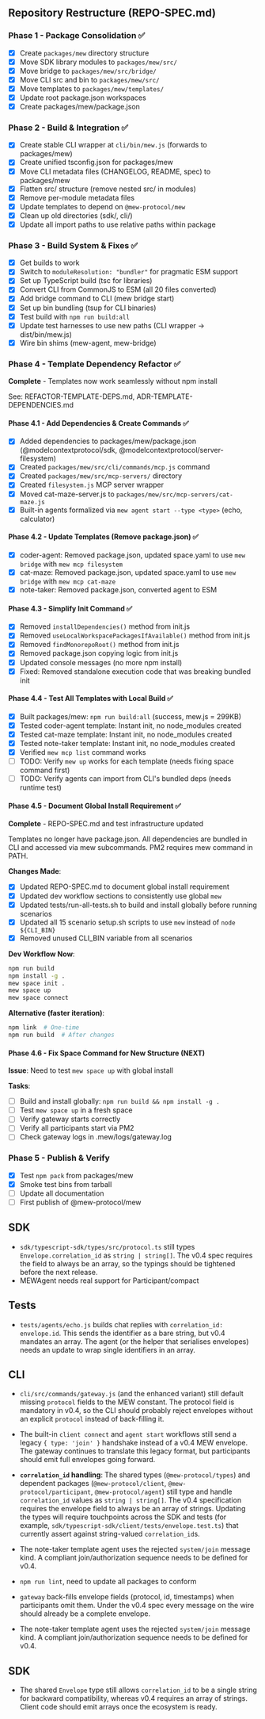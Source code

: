 
## Repository Restructure (REPO-SPEC.md)

### Phase 1 - Package Consolidation ✅
- [x] Create `packages/mew` directory structure
- [x] Move SDK library modules to `packages/mew/src/`
- [x] Move bridge to `packages/mew/src/bridge/`
- [x] Move CLI src and bin to `packages/mew/src/`
- [x] Move templates to `packages/mew/templates/`
- [x] Update root package.json workspaces
- [x] Create packages/mew/package.json

### Phase 2 - Build & Integration ✅
- [x] Create stable CLI wrapper at `cli/bin/mew.js` (forwards to packages/mew)
- [x] Create unified tsconfig.json for packages/mew
- [x] Move CLI metadata files (CHANGELOG, README, spec) to packages/mew
- [x] Flatten src/ structure (remove nested src/ in modules)
- [x] Remove per-module metadata files
- [x] Update templates to depend on `@mew-protocol/mew`
- [x] Clean up old directories (sdk/, cli/)
- [x] Update all import paths to use relative paths within package

### Phase 3 - Build System & Fixes ✅
- [x] Get builds to work
- [x] Switch to `moduleResolution: "bundler"` for pragmatic ESM support
- [x] Set up TypeScript build (tsc for libraries)
- [x] Convert CLI from CommonJS to ESM (all 20 files converted)
- [x] Add bridge command to CLI (mew bridge start)
- [x] Set up bin bundling (tsup for CLI binaries)
- [x] Test build with `npm run build:all`
- [x] Update test harnesses to use new paths (CLI wrapper → dist/bin/mew.js)
- [x] Wire bin shims (mew-agent, mew-bridge)

### Phase 4 - Template Dependency Refactor ✅
**Complete** - Templates now work seamlessly without npm install

See: REFACTOR-TEMPLATE-DEPS.md, ADR-TEMPLATE-DEPENDENCIES.md

#### Phase 4.1 - Add Dependencies & Create Commands ✅
- [x] Added dependencies to packages/mew/package.json (@modelcontextprotocol/sdk, @modelcontextprotocol/server-filesystem)
- [x] Created `packages/mew/src/cli/commands/mcp.js` command
- [x] Created `packages/mew/src/mcp-servers/` directory
- [x] Created `filesystem.js` MCP server wrapper
- [x] Moved cat-maze-server.js to `packages/mew/src/mcp-servers/cat-maze.js`
- [x] Built-in agents formalized via `mew agent start --type <type>` (echo, calculator)

#### Phase 4.2 - Update Templates (Remove package.json) ✅
- [x] coder-agent: Removed package.json, updated space.yaml to use `mew bridge` with `mew mcp filesystem`
- [x] cat-maze: Removed package.json, updated space.yaml to use `mew bridge` with `mew mcp cat-maze`
- [x] note-taker: Removed package.json, converted agent to ESM

#### Phase 4.3 - Simplify Init Command ✅
- [x] Removed `installDependencies()` method from init.js
- [x] Removed `useLocalWorkspacePackagesIfAvailable()` method from init.js
- [x] Removed `findMonorepoRoot()` method from init.js
- [x] Removed package.json copying logic from init.js
- [x] Updated console messages (no more npm install)
- [x] Fixed: Removed standalone execution code that was breaking bundled init

#### Phase 4.4 - Test All Templates with Local Build ✅
- [x] Built packages/mew: `npm run build:all` (success, mew.js = 299KB)
- [x] Tested coder-agent template: Instant init, no node_modules created
- [x] Tested cat-maze template: Instant init, no node_modules created
- [x] Tested note-taker template: Instant init, no node_modules created
- [x] Verified `mew mcp list` command works
- [ ] TODO: Verify `mew up` works for each template (needs fixing space command first)
- [ ] TODO: Verify agents can import from CLI's bundled deps (needs runtime test)

#### Phase 4.5 - Document Global Install Requirement ✅
**Complete** - REPO-SPEC.md and test infrastructure updated

Templates no longer have package.json. All dependencies are bundled in CLI and accessed
via mew subcommands. PM2 requires mew command in PATH.

**Changes Made**:
- [x] Updated REPO-SPEC.md to document global install requirement
- [x] Updated dev workflow sections to consistently use global `mew`
- [x] Updated tests/run-all-tests.sh to build and install globally before running scenarios
- [x] Updated all 15 scenario setup.sh scripts to use `mew` instead of `node ${CLI_BIN}`
- [x] Removed unused CLI_BIN variable from all scenarios

**Dev Workflow Now**:
```bash
npm run build
npm install -g .
mew space init .
mew space up
mew space connect
```

**Alternative (faster iteration)**:
```bash
npm link  # One-time
npm run build  # After changes
```

#### Phase 4.6 - Fix Space Command for New Structure (NEXT)
**Issue**: Need to test `mew space up` with global install

**Tasks**:
- [ ] Build and install globally: `npm run build && npm install -g .`
- [ ] Test `mew space up` in a fresh space
- [ ] Verify gateway starts correctly
- [ ] Verify all participants start via PM2
- [ ] Check gateway logs in .mew/logs/gateway.log

### Phase 5 - Publish & Verify
- [x] Test `npm pack` from packages/mew
- [x] Smoke test bins from tarball
- [ ] Update all documentation
- [ ] First publish of @mew-protocol/mew

## SDK
- `sdk/typescript-sdk/types/src/protocol.ts` still types `Envelope.correlation_id` as `string | string[]`. The v0.4 spec requires the field to always be an array, so the typings should be tightened before the next release.
- MEWAgent needs real support for Participant/compact

## Tests
- `tests/agents/echo.js` builds chat replies with `correlation_id: envelope.id`. This sends the identifier as a bare string, but v0.4 mandates an array. The agent (or the helper that serialises envelopes) needs an update to wrap single identifiers in an array.

## CLI
- `cli/src/commands/gateway.js` (and the enhanced variant) still default missing `protocol` fields to the MEW constant. The protocol field is mandatory in v0.4, so the CLI should probably reject envelopes without an explicit `protocol` instead of back-filling it.

- The built-in `client connect` and `agent start` workflows still send a legacy `{ type: 'join' }` handshake instead of a v0.4 MEW envelope. The gateway continues to translate this legacy format, but participants should emit full envelopes going forward.
- **`correlation_id` handling**: The shared types (`@mew-protocol/types`) and dependent packages (`@mew-protocol/client`, `@mew-protocol/participant`, `@mew-protocol/agent`) still type and handle `correlation_id` values as `string | string[]`. The v0.4 specification requires the envelope field to always be an array of strings. Updating the types will require touchpoints across the SDK and tests (for example, `sdk/typescript-sdk/client/tests/envelope.test.ts`) that currently assert against string-valued `correlation_id`s.
- The note-taker template agent uses the rejected `system/join` message kind. A compliant join/authorization sequence needs to be defined for v0.4.
- `npm run lint`, need to update all packages to conform
- `gateway` back-fills envelope fields (protocol, id, timestamps) when participants omit them. Under the v0.4 spec every message on the wire should already be a complete envelope.
- The note-taker template agent uses the rejected `system/join` message kind. A compliant join/authorization sequence needs to be defined for v0.4.

## SDK
- The shared `Envelope` type still allows `correlation_id` to be a single string for backward compatibility, whereas v0.4 requires an array of strings. Client code should emit arrays once the ecosystem is ready.


